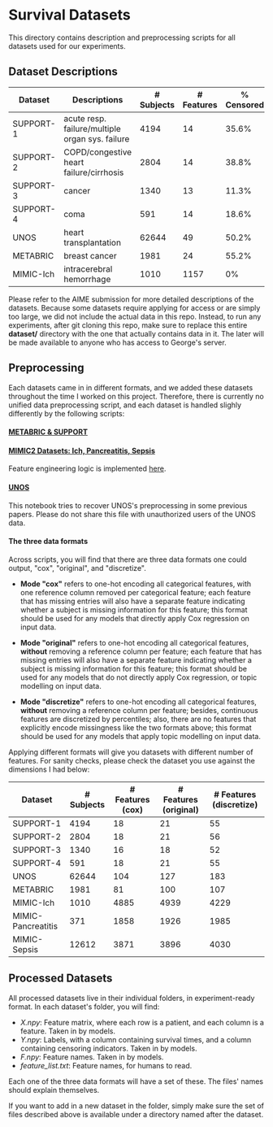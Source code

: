 # Survival Datasets

This directory contains description and preprocessing scripts for all datasets used for our experiments.

## Dataset Descriptions

| Dataset  | Descriptions | # Subjects | # Features | % Censored |
| -------- | ------------ | ---------- | ---------- | ---------- |
| SUPPORT-1  | acute resp. failure/multiple organ sys. failure  | 4194 | 14 | 35.6% |
| SUPPORT-2  | COPD/congestive heart failure/cirrhosis  | 2804 | 14 | 38.8% |
| SUPPORT-3  | cancer  | 1340 | 13 | 11.3% |
| SUPPORT-4  | coma  | 591 | 14 | 18.6% |
| UNOS  | heart transplantation | 62644 | 49 | 50.2% |
| METABRIC  | breast cancer  | 1981 | 24 | 55.2% |
| MIMIC-Ich  | intracerebral hemorrhage  | 1010 | 1157 | 0% |

Please refer to the AIME submission for more detailed descriptions of the datasets. Because some datasets require applying for access or are simply too large, we did not include the actual data in this repo. Instead, to run any experiments, after git cloning this repo, make sure to replace this entire **dataset/** directory with the one that actually contains data in it. The later will be made available to anyone who has access to George's server.

## Preprocessing

Each datasets came in in different formats, and we added these datasets throughout the time I worked on this project. Therefore, there is currently no unified data preprocessing script, and each dataset is handled slighly differently by the following scripts:

#### [METABRIC & SUPPORT](preprocessing_metabric_support.py)

#### [MIMIC2 Datasets: Ich, Pancreatitis, Sepsis](preprocessing_mimic2.py)
Feature engineering logic is implemented [here](preprocessing_mimic2_lib/FeatureEngineerNew2.py). 

#### [UNOS](preprocessing_unos.ipynb)
This notebook tries to recover UNOS's preprocessing in some previous papers. Please do not share this file with unauthorized users of the UNOS data.

#### The three data formats
Across scripts, you will find that there are three data formats one could output, "cox", "original", and "discretize". 

- **Mode "cox"** refers to one-hot encoding all categorical features, with one reference column removed per categorical feature; each feature that has missing entries will also have a separate feature indicating whether a subject is missing information for this feature; this format should be used for any models that directly apply Cox regression on input data. 

- **Mode "original"** refers to one-hot encoding all categorical features, **without** removing a reference column per feature; each feature that has missing entries will also have a separate feature indicating whether a subject is missing information for this feature; this format should be used for any models that do not directly apply Cox regression, or topic modelling on input data.

- **Mode "discretize"** refers to one-hot encoding all categorical features, **without** removing a reference column per feature; besides, continuous features are discretized by percentiles; also, there are no features that explicitly encode missingness like the two formats above; this format should be used for any models that apply topic modelling on input data. 

Applying different formats will give you datasets with different number of features. For sanity checks, please check the dataset you use against the dimensions I had below:

| Dataset  | # Subjects | # Features (cox) | # Features (original) | # Features (discretize) | 
| -------- | ---------- | ---------------- | --------------------- | ----------------------- | 
| SUPPORT-1  | 4194 | 18 | 21 | 55 |
| SUPPORT-2  | 2804 | 18 | 21 | 56 |
| SUPPORT-3  | 1340 | 16 | 18 | 52 |
| SUPPORT-4  | 591 | 18 | 21 | 55 | 
| UNOS  | 62644 | 104 | 127 | 183 |
| METABRIC  | 1981 | 81 | 100 | 107 |
| MIMIC-Ich  |  1010 | 4885 | 4939 | 4229 | 
| MIMIC-Pancreatitis  | 371 | 1858 | 1926 | 1985 |
| MIMIC-Sepsis  |  12612 | 3871 | 3896 | 4030 |

## Processed Datasets

All processed datasets live in their individual folders, in experiment-ready format. In each dataset's folder, you will find:

- *X.npy*: Feature matrix, where each row is a patient, and each column is a feature. Taken in by models. 
- *Y.npy*: Labels, with a column containing survival times, and a column containing censoring indicators. Taken in by models.
- *F.npy*: Feature names. Taken in by models.
- *feature_list.txt*: Feature names, for humans to read.

Each one of the three data formats will have a set of these. The files' names should explain themselves.

If you want to add in a new dataset in the folder, simply make sure the set of files described above is available under a directory named after the dataset.
